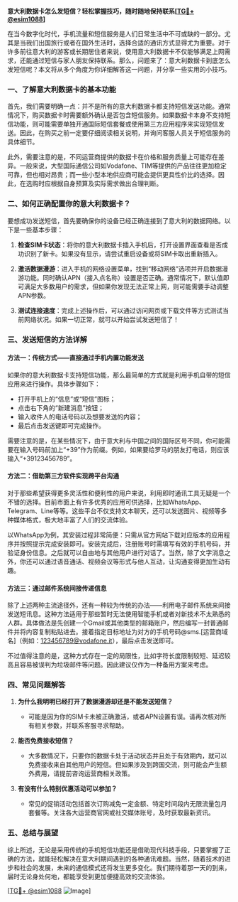 **意大利数据卡怎么发短信？轻松掌握技巧，随时随地保持联系[[TG💪+ @esim1088](https://t.me/s/esim1088)]**

在当今数字化时代，手机流量和短信服务是人们日常生活中不可或缺的一部分。尤其是当我们出国旅行或者在国外生活时，选择合适的通讯方式显得尤为重要。对于许多前往意大利的游客或长期居住者来说，使用意大利数据卡不仅能够满足上网需求，还能通过短信与家人朋友保持联系。那么，问题来了：意大利数据卡到底怎么发短信呢？本文将从多个角度为你详细解答这一问题，并分享一些实用的小技巧。

### 一、了解意大利数据卡的基本功能

首先，我们需要明确一点：并不是所有的意大利数据卡都支持短信发送功能。通常情况下，购买数据卡时需要额外确认是否包含短信服务。如果数据卡本身不支持短信功能，则可能需要单独开通国际短信套餐或使用第三方应用程序来实现短信发送。因此，在购买之前一定要仔细阅读相关说明，并询问客服人员关于短信服务的具体细节。

此外，需要注意的是，不同运营商提供的数据卡在价格和服务质量上可能存在差异。一般来说，大型国际通信公司如Vodafone、TIM等提供的产品往往更加稳定可靠，但也相对昂贵；而一些小型本地供应商可能会提供更具性价比的选择。因此，在选购时应根据自身预算及实际需求做出合理判断。

### 二、如何正确配置你的意大利数据卡？

要想成功发送短信，首先要确保你的设备已经正确连接到了意大利的数据网络。以下是一些基本步骤：

1. **检查SIM卡状态**：将你的意大利数据卡插入手机后，打开设置界面查看是否成功识别了新卡。如果没有显示，请尝试重启设备或将SIM卡取出重新插入。
   
2. **激活数据漫游**：进入手机的网络设置菜单，找到“移动网络”选项并开启数据漫游功能。同时确认APN（接入点名称）设置是否正确。通常情况下，默认值即可满足大多数用户的需求，但如果你发现无法正常上网，则可能需要手动调整APN参数。

3. **测试连接速度**：完成上述操作后，可以通过访问网页或下载文件等方式测试当前网络状况。如果一切正常，就可以开始尝试发送短信了！

### 三、发送短信的方法详解

#### 方法一：传统方式——直接通过手机内置功能发送
如果你的意大利数据卡支持短信功能，那么最简单的方式就是利用手机自带的短信应用来进行操作。具体步骤如下：
- 打开手机上的“信息”或“短信”图标；
- 点击右下角的“新建消息”按钮；
- 输入收件人的电话号码以及想要发送的内容；
- 最后点击发送键即可完成操作。

需要注意的是，在某些情况下，由于意大利与中国之间的国际区号不同，你可能需要在输入号码前加上“+39”作为前缀。例如，如果要给罗马的朋友打电话，则应该输入“+39123456789”。

#### 方法二：借助第三方软件实现跨平台沟通
对于那些希望获得更多灵活性和便利性的用户来说，利用即时通讯工具无疑是一个不错的选择。目前市面上有许多优秀的应用可供选择，比如WhatsApp、Telegram、Line等等。这些平台不仅支持文本聊天，还可以发送图片、视频等多种媒体格式，极大地丰富了人们的交流体验。

以WhatsApp为例，其安装过程非常简便：只需从官方网站下载对应版本的应用程序并按照提示完成安装即可。安装完成后，注册账号时需填写有效的手机号码，并验证身份信息。之后就可以自由地与其他用户进行对话了。当然，除了文字消息之外，你还可以通过语音通话、视频会议等形式与他人互动，让沟通变得更加生动有趣。

#### 方法三：通过邮件系统间接传递信息
除了上述两种主流途径外，还有一种较为传统的办法——利用电子邮件系统来间接发送短讯息。这种方法适用于那些暂时无法使用智能手机或者对新技术不太熟悉的人群。具体做法是先创建一个Gmail或其他类型的邮箱账户，然后编写一封普通邮件并将内容复制粘贴进去。接着指定目标地址为对方的手机号码@sms.[运营商域名]（例如：123456789@vodafone.it），最后点击发送即可。

不过值得注意的是，这种方式存在一定的局限性，比如字符长度限制较短、延迟较高且容易被误判为垃圾邮件等问题。因此建议仅作为一种备用方案来考虑。

### 四、常见问题解答

1. **为什么我明明已经打开了数据漫游却还是不能发送短信？**
   - 可能是因为你的SIM卡未被正确激活，或者APN设置有误。请再次核对所有相关参数，并联系客服寻求帮助。

2. **能否免费接收短信？**
   - 大多数情况下，只要你的数据卡处于活动状态并且处于有效期内，就可以免费接收来自其他用户的短信。但如果涉及到跨国交流，则可能会产生额外费用，请提前咨询运营商相关政策。

3. **有没有什么特别优惠活动可以参加？**
   - 常见的促销活动包括首次订购减免一定金额、特定时间段内无限流量包月套餐等。关注各大运营商官网或社交媒体账号，及时获取最新资讯。

### 五、总结与展望

综上所述，无论是采用传统的手机短信功能还是借助现代科技手段，只要掌握了正确的方法，就能轻松解决在意大利期间遇到的各种通讯难题。当然，随着技术的进步和社会的发展，未来的通信模式还将发生更多变化。我们期待着那一天的到来，届时无论身处何地，都能享受到更加便捷高效的交流体验。

[[TG💪+ @esim1088](https://t.me/s/esim1088) ![Image](https://i.postimg.cc/4NQfJmqS/Snipaste-2025-05-13-00-14-12.png)]